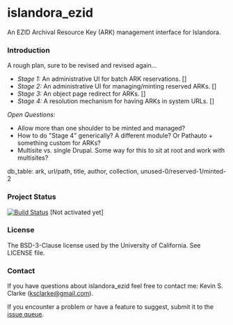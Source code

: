 # islandora_ezid

An EZID Archival Resource Key (ARK) management interface for Islandora.

### Introduction

A rough plan, sure to be revised and revised again...

* _Stage 1:_ An administrative UI for batch ARK reservations.  []
* _Stage 2:_ An administrative UI for managing/minting reserved ARKs.  []
* _Stage 3:_ An object page redirect for ARKs.  []
* _Stage 4:_ A resolution mechanism for having ARKs in system URLs.  []

*Open Questions:*

* Allow more than one shoulder to be minted and managed?
* How to do "Stage 4" generically? A different module?  Or Pathauto + something custom for ARKs?
* Multisite vs. single Drupal.  Some way for this to sit at root and work with multisites?

db_table: ark, url/path, title, author, collection, unused-0/reserved-1/minted-2

### Project Status

[![Build Status](https://travis-ci.org/ksclarke/islandora\_ezid.png?branch=master)](https://travis-ci.org/ksclarke/islandora\_ezid) [Not activated yet]

### License

The BSD-3-Clause license used by the University of California. See LICENSE file.

### Contact

If you have questions about islandora\_ezid feel free to contact me: Kevin S. Clarke (ksclarke@gmail.com).

If you encounter a problem or have a feature to suggest, submit it to the [issue queue](https://github.com/ksclarke/islandora_ezid/issues "GitHub Issue Queue").
